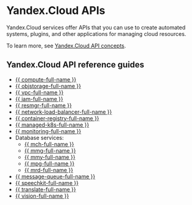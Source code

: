 # Yandex.Cloud APIs

Yandex.Cloud services offer APIs that you can use to create automated systems, plugins, and other applications for managing cloud resources.

To learn more, see [Yandex.Cloud API concepts](../api-design-guide/).

## Yandex.Cloud API reference guides

- [{{ compute-full-name }}](../compute/api-ref/)
- [{{ objstorage-full-name }}](../storage/s3/)
- [{{ vpc-full-name }}](../vpc/api-ref/)
- [{{ iam-full-name }}](../iam/api-ref/)
- [{{ resmgr-full-name }}](../resource-manager/api-ref/)
- [{{ network-load-balancer-full-name }}](../network-load-balancer/api-ref/)
- [{{ container-registry-full-name }}](../container-registry/api-ref/)
- [{{ managed-k8s-full-name }}](../managed-kubernetis/api-ref/)
- [{{ monitoring-full-name }}](../monitoring/api-ref/)
- Database services:
   * [{{ mch-full-name }}](../managed-clickhouse/api-ref/)
   * [{{ mmg-full-name }}](../managed-mongodb/api-ref/)
   * [{{ mmy-full-name }}](../managed-mysql/api-ref/)
   * [{{ mpg-full-name }}](../managed-postgresql/api-ref/)
   * [{{ mrd-full-name }}](../managed-redis/api-ref/)
- [{{ message-queue-full-name }}](../message-queue/api-ref/)
- [{{ speechkit-full-name }}](../speechkit/)
- [{{ translate-full-name }}](../translate/)
- [{{ vision-full-name }}](../message-queue/api-ref/)

